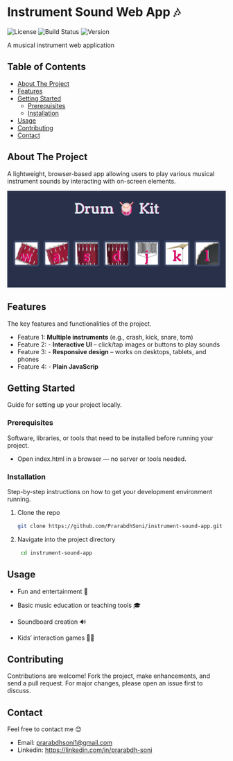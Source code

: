 # Instrument Sound Web App 🎶

![License](https://img.shields.io/badge/license-MIT-blue.svg) ![Build Status](https://img.shields.io/badge/build-passing-brightgreen.svg) ![Version](https://img.shields.io/badge/version-1.0.0-lightgrey.svg)

A musical instrument web application

## Table of Contents

- [About The Project](#about-the-project)
- [Features](#features)
- [Getting Started](#getting-started)
  - [Prerequisites](#prerequisites)
  - [Installation](#installation)
- [Usage](#usage)
- [Contributing](#contributing)
- [Contact](#contact)

## About The Project

A lightweight, browser-based app allowing users to play various musical instrument sounds by interacting with on-screen elements.

![Screenshot of the project's main interface](./image.png)

## Features

The key features and functionalities of the project.

- Feature 1: **Multiple instruments** (e.g., crash, kick, snare, tom)
- Feature 2: - **Interactive UI** – click/tap images or buttons to play sounds
- Feature 3: - **Responsive design** – works on desktops, tablets, and phones
- Feature 4: - **Plain JavaScrip**

## Getting Started

Guide for setting up your project locally.

### Prerequisites

Software, libraries, or tools that need to be installed before running your project.

- Open index.html in a browser — no server or tools needed.

### Installation

Step-by-step instructions on how to get your development environment running.

1.  Clone the repo
    ```sh
    git clone https://github.com/PrarabdhSoni/instrument-sound-app.git
    ```
2.  Navigate into the project directory
    ```sh
     cd instrument-sound-app
    ```

## Usage

- Fun and entertainment 🎉

- Basic music education or teaching tools 🎓

- Soundboard creation 🔊

- Kids’ interaction games 👧👦

## Contributing

Contributions are welcome! Fork the project, make enhancements, and send a pull request. For major changes, please open an issue first to discuss.

## Contact

Feel free to contact me 😊

- Email: prarabdhsoni1@gmail.com
- Linkedin: https://linkedin.com/in/prarabdh-soni

